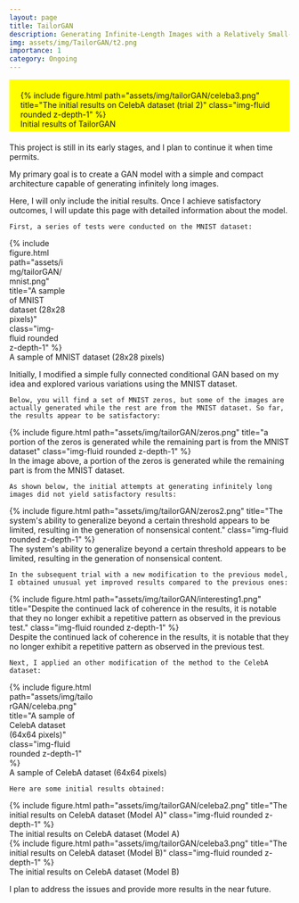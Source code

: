 ```yaml
---
layout: page
title: TailorGAN
description: Generating Infinite-Length Images with a Relatively Small-sized Conditional Generative Adversarial Network Variant
img: assets/img/TailorGAN/t2.png
importance: 1
category: Ongoing
---
```


<div class='container' style='background-color: yellow; max-width: 100%;
   padding: 20px 20px 5px 20px; margin-bottom: 20px;'>
<div class="row">
    <div class="col-sm mt-3 mt-md-0">
        {% include figure.html path="assets/img/tailorGAN/celeba3.png" title="The initial results on CelebA dataset (trial 2)" class="img-fluid rounded z-depth-1" %}
    </div>

</div>
<div class="caption">
    Initial results of TailorGAN
</div>
        </div>


This project is still in its early stages, and I plan to continue it when time permits.

My primary goal is to create a GAN model with a simple and compact architecture capable of generating infinitely long images.

Here, I will only include the initial results. Once I achieve satisfactory outcomes, I will update this page with detailed information about the model.

`First, a series of tests were conducted on the MNIST dataset:`

<div class="row">
    <div class='container' style='max-width: 20%;'>
    <div class="col-sm mt-3 mt-md-0">
        {% include figure.html path="assets/img/tailorGAN/mnist.png" title="A sample of MNIST dataset (28x28 pixels)" class="img-fluid rounded z-depth-1" %}
    </div>
        </div>

</div>
<div class="caption">
    A sample of MNIST dataset (28x28 pixels)
</div>

Initially, I modified a simple fully connected conditional GAN based on my idea and explored various variations using the MNIST dataset.

`Below, you will find a set of MNIST zeros, but some of the images are actually generated while the rest are from the MNIST dataset. So far, the results appear to be satisfactory:`

<div class="row">
    <div class='container' style='max-width: 100%;'>
    <div class="col-sm mt-3 mt-md-0">
        {% include figure.html path="assets/img/tailorGAN/zeros.png" title="a portion of the zeros is generated while the remaining part is from the MNIST dataset" class="img-fluid rounded z-depth-1" %}
    </div>
        </div>

</div>
<div class="caption">
     In the image above, a portion of the zeros is generated while the remaining part is from the MNIST dataset.
</div>



`As shown below, the initial attempts at generating infinitely long images did not yield satisfactory results:`

<div class="row">
    <div class='container' style='max-width: 100%;'>
    <div class="col-sm mt-3 mt-md-0">
        {% include figure.html path="assets/img/tailorGAN/zeros2.png" title="The system's ability to generalize beyond a certain threshold appears to be limited, resulting in the generation of nonsensical content." class="img-fluid rounded z-depth-1" %}
    </div>
        </div>

</div>
<div class="caption">
     The system's ability to generalize beyond a certain threshold appears to be limited, resulting in the generation of nonsensical content.
</div>

`In the subsequent trial with a new modification to the previous model, I obtained unusual yet improved results compared to the previous ones:`

<div class="row">
    <div class='container' style='max-width: 100%;'>
    <div class="col-sm mt-3 mt-md-0">
        {% include figure.html path="assets/img/tailorGAN/interesting1.png" title="Despite the continued lack of coherence in the results, it is notable that they no longer exhibit a repetitive pattern as observed in the previous test." class="img-fluid rounded z-depth-1" %}
    </div>
        </div>

</div>
<div class="caption">
     Despite the continued lack of coherence in the results, it is notable that they no longer exhibit a repetitive pattern as observed in the previous test.
</div>

`Next, I applied an other modification of the method to the CelebA dataset:`

<div class="row">
    <div class='container' style='max-width: 30%;'>
    <div class="col-sm mt-3 mt-md-0">
        {% include figure.html path="assets/img/tailorGAN/celeba.png" title="A sample of CelebA dataset (64x64 pixels)" class="img-fluid rounded z-depth-1" %}
    </div>
        </div>

</div>
<div class="caption">
    A sample of CelebA dataset (64x64 pixels)
</div>

`Here are some initial results obtained:`

<div class="row">
    <div class='container' style='max-width: 100%;'>
    <div class="col-sm mt-3 mt-md-0">
        {% include figure.html path="assets/img/tailorGAN/celeba2.png" title="The initial results on CelebA dataset (Model A)" class="img-fluid rounded z-depth-1" %}
    </div>
        </div>

</div>
<div class="caption">
    The initial results on CelebA dataset (Model A)
</div>


<div class="row">
    <div class='container' style='max-width: 100%;'>
    <div class="col-sm mt-3 mt-md-0">
        {% include figure.html path="assets/img/tailorGAN/celeba3.png" title="The initial results on CelebA dataset (Model B)" class="img-fluid rounded z-depth-1" %}
    </div>
        </div>

</div>
<div class="caption">
    The initial results on CelebA dataset (Model B)
</div>


I plan to address the issues and provide more results in the near future.


